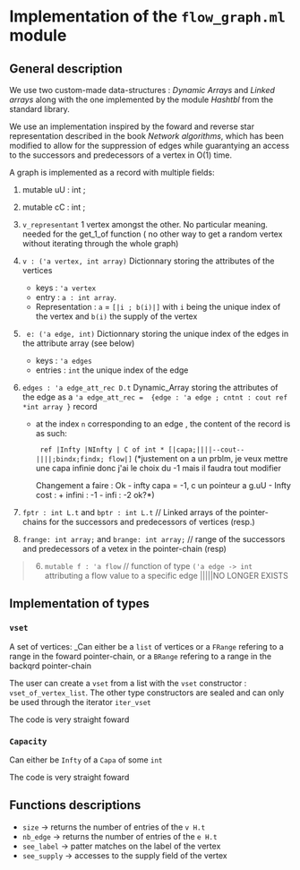 # Implementation of the `flow_graph.ml` module

## General description

We use two custom-made data-structures : *Dynamic Arrays* and *Linked arrays* along with the one implemented by the module *Hashtbl* from the standard library.

We use an implementation inspired by the foward and reverse star representation described in the book _Network algorithms_, which has been modified to allow for the suppression of edges while guarantying an access to the successors and predecessors of a vertex in O(1) time.

A graph is implemented as a record with multiple fields:

 1. mutable uU  :  int ;
    
  2. mutable cC : int  ; 
0.  `v_representant` 1 vertex amongst the other. No particular meaning. needed for the get_1_of function ( no other way to get a random vertex without iterating through the whole graph)
1. `v : ('a vertex, int array)` Dictionnary storing the attributes of the vertices
    * keys :  ` 'a vertex `
    * entry : `a : int array`.
    * Representation : `a` = `[|i ; b(i)|]` with `i` being the unique index of the vertex and `b(i)` the supply of the vertex 


2. ` e: ('a edge, int)` Dictionnary storing the unique index of the edges in the attribute array (see below)
    * keys :  `'a edges`
    * entries : `int` the unique index of the edge 

3. `edges : 'a edge_att_rec D.t` Dynamic_Array storing the attributes of the edge as a  `'a edge_att_rec =  {edge : 'a edge ; cntnt : cout ref *int array }` record
    * at the index `n` corresponding to an edge , the content of the record is as such: 

      ` ref |Infty |NInfty | C of int * [|capa;||||--cout--||||;bindx;findx; flow|]` (*justement on a un prblm, je veux mettre une capa infinie donc j'ai le choix du -1 mais il faudra tout modifier
      
      Changement a faire :  Ok -  infty capa  =  -1, c un pointeur a g.uU
                            - Infty cost :  + infini :  -1
                                            - infi : -2 ok?*)

4.  `fptr : int L.t` and `bptr : int L.t` // Linked arrays of the pointer-chains for the successors and predecessors of vertices (resp.) 

5. `frange: int array;`
  and `brange: int array;` // range of the successors and predecessors of a vetex in the pointer-chain (resp)

> 6.  `mutable f : 'a flow` //  function of type `('a edge -> int` attributing a flow value to a specific edge  |||||NO LONGER EXISTS
  

## Implementation of types

### `vset`
A set of vertices:
  _Can either be a `list` of vertices or a `FRange` refering to  a range in the foward pointer-chain, or a `BRange` refering to a range in the backqrd pointer-chain

  The user can create a `vset` from a list with the `vset` constructor : `vset_of_vertex_list`.
  The other type constructors are sealed and can only be used through the iterator  `iter_vset`

  The code is very straight foward

### `Capacity`
Can either be `Infty` of a `Capa` of some `int`

The code is very straight foward


## Functions descriptions

* `size` -> returns the number of entries of the `v H.t`
* `nb_edge` -> returns the number of entries of the `e H.t`
* `see_label` -> patter matches on the label of the vertex
* `see_supply` -> accesses to the supply field of the vertex 
